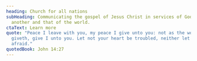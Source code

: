 ```yaml
---
heading: Church for all nations
subHeading: Communicating the gospel of Jesus Christ in services of God, of one
  another and that of the world.
ctaText: Learn more
quote: "Peace I leave with you, my peace I give unto you: not as the world
  giveth, give I unto you. Let not your heart be troubled, neither let it be
  afraid."
quotedBook: John 14:27
---
```

